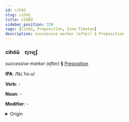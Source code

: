 ```yaml
---
id: cihôû
slug: cihôû
title: CIHÔÛ
sidebar_position: 330
tags: [cihôû, Preposition, Sino-Tibetan]
description: successive marker (after) § Preposition
---
```


### cihôû&emsp;<span kind="abugida">ꞇȷɂıɽʄ</span>

*successive marker (after)* **§** [Preposition](../../tags/Preposition)

**IPA**: /t͡ɕɪ.ˈho.u/

**Verb**: -

**Noun**: -

**Modifier**: -

<details>
    <summary>Origin</summary>
    Mandarin 此後 cǐhòu /tsʰɨ.xou/<br/>
    <em>Sino-Tibetan Language Family</em>
</details>
